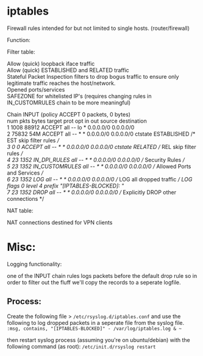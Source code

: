 # iptables
Firewall rules intended for but not limited to single hosts. (router/firewall)

Function:

Filter table:

Allow (quick) loopback iface traffic <br>
Allow (quick) ESTABLISHED and RELATED traffic <br>
Stateful Packet Inspection filters to drop bogus traffic to ensure only legitimate traffic reaches the host/network. <br>
Opened ports/services <br>
SAFEZONE for whitelisted IP's (requires changing rules in  IN_CUSTOMRULES chain to be more meaningful) <br>


Chain INPUT (policy ACCEPT 0 packets, 0 bytes) <br>
num   pkts bytes target     prot opt in     out     source               destination <br>
1     1008 88912 ACCEPT     all  --  lo     *       0.0.0.0/0            0.0.0.0/0 <br>
2    75832   54M ACCEPT     all  --  *      *       0.0.0.0/0            0.0.0.0/0            ctstate ESTABLISHED /* EST skip filter rules */ <br>
3        0     0 ACCEPT     all  --  *      *       0.0.0.0/0            0.0.0.0/0            ctstate RELATED /* REL skip filter rules */ <br>
4       23  1352 IN_DPI_RULES  all  --  *      *       0.0.0.0/0            0.0.0.0/0            /* Security Rules */ <br>
5       23  1352 IN_CUSTOMRULES  all  --  *      *       0.0.0.0/0            0.0.0.0/0            /* Allowed Ports and Services */ <br>
6       23  1352 LOG        all  --  *      *       0.0.0.0/0            0.0.0.0/0            /* LOG all dropped traffic */ LOG flags 0 level 4 prefix "[IPTABLES-BLOCKED]: " <br>
7       23  1352 DROP       all  --  *      *       0.0.0.0/0            0.0.0.0/0            /* Explicitly DROP other connections */ <br>



NAT table:

 NAT connections destined for VPN clients


# Misc:

Logging functionality:

one of the INPUT chain rules logs packets before the default drop rule so in order to filter out the fluff we'll copy the records to a seperate logfile.

## Process:

Create the following file > `/etc/rsyslog.d/iptables.conf`
and use the following to log dropped packets in a seperate file from the syslog file.
`
  :msg, contains, "[IPTABLES-BLOCKED]" - /var/log/iptables.log
    & ~
 `
 
then restart syslog process (assuming you're on ubuntu/debian) with the following command (as root):
` /etc/init.d/rsyslog restart
`
